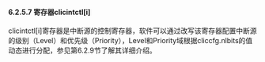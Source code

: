 #### **6.2.5.7 寄存器clicintctl[i]**

clicintctl[i]寄存器是中断源的控制寄存器，软件可以通过改写该寄存器配置中断源的级别（Level）和优先级（Priority），Level和Priority域根据cliccfg.nlbits的值动态进行分配，参见第6.2.9节了解其详细介绍。

